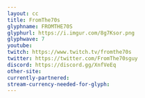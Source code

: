 ```yaml
---
layout: cc
title: FromThe70s
glyphname: FROMTHE70S
glyphurl: https://i.imgur.com/8g7Ksor.png
glyphwave: 7
youtube: 
twitch: https://www.twitch.tv/fromthe70s
twitter: https://twitter.com/FromThe70sguy
discord: https://discord.gg/XnfVeEq
other-site: 
currently-partnered: 
stream-currency-needed-for-glyph: 
---
```


